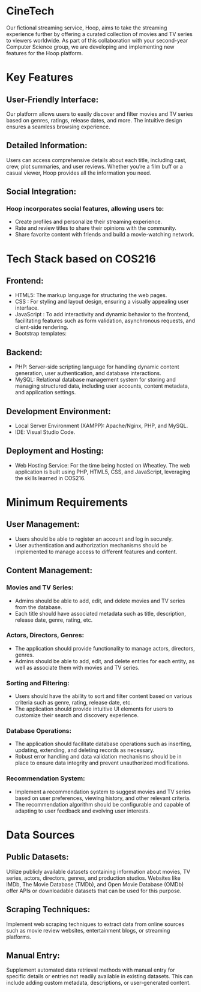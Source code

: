 # CineTech
Our fictional streaming service, Hoop, aims to take the streaming experience further by offering a curated collection of movies and TV series to viewers worldwide. As part of this collaboration with your second-year Computer Science group, we are developing and implementing new features for the Hoop platform.

# Key Features
## User-Friendly Interface:  
Our platform allows users to easily discover and filter movies and TV series based on genres, ratings, release dates, and more. The intuitive design ensures a seamless browsing experience.
## Detailed Information:  
Users can access comprehensive details about each title, including cast, crew, plot summaries, and user reviews. Whether you’re a film buff or a casual viewer, Hoop provides all the information you need.
## Social Integration:  
### Hoop incorporates social features, allowing users to:
* Create profiles and personalize their streaming experience.
* Rate and review titles to share their opinions with the community.
* Share favorite content with friends and build a movie-watching network.

# Tech Stack based on COS216
## Frontend:
* HTML5: The markup language for structuring the web pages.
* CSS : For styling and layout design, ensuring a visually appealing user interface.
* JavaScript : To add interactivity and dynamic behavior to the frontend, facilitating features such as form validation, asynchronous requests, and client-side rendering.
* Bootstrap templates: 
## Backend:
* PHP: Server-side scripting language for handling dynamic content generation, user authentication, and database interactions.
* MySQL: Relational database management system for storing and managing structured data, including user accounts, content metadata, and application settings.
## Development Environment:
* Local Server Environment (XAMPP): Apache/Nginx, PHP, and MySQL.
* IDE: Visual Studio Code.
## Deployment and Hosting:
* Web Hosting Service: For the time being hosted on Wheatley.
The web application is built using PHP, HTML5, CSS, and JavaScript, leveraging the skills learned in COS216.

# Minimum Requirements
## User Management:
* Users should be able to register an account and log in securely.
* User authentication and authorization mechanisms should be implemented to manage access to different features and content.
## Content Management:
### Movies and TV Series:
* Admins  should be able to add, edit, and delete movies and TV series from the database.
* Each title should have associated metadata such as title, description, release date, genre, rating, etc.
### Actors, Directors, Genres:
* The application should provide functionality to manage actors, directors, genres.
* Admins should be able to add, edit, and delete entries for each entity, as well as associate them with movies and TV series.
### Sorting and Filtering:
* Users should have the ability to sort and filter content based on various criteria such as genre, rating, release date, etc.
* The application should provide intuitive UI elements for users to customize their search and discovery experience.
### Database Operations:
* The application should facilitate database operations such as inserting, updating, extending, and deleting records as necessary.
* Robust error handling and data validation mechanisms should be in place to ensure data integrity and prevent unauthorized modifications.
### Recommendation System:
* Implement a recommendation system to suggest movies and TV series based on user preferences, viewing history, and other relevant criteria.
* The recommendation algorithm should be configurable and capable of adapting to user feedback and evolving user interests.

# Data Sources
## Public Datasets: 
Utilize publicly available datasets containing information about movies, TV series, actors, directors, genres, and production studios. Websites like IMDb, The Movie Database (TMDb), and Open Movie Database (OMDb) offer APIs or downloadable datasets that can be used for this purpose.
## Scraping Techniques: 
Implement web scraping techniques to extract data from online sources such as movie review websites, entertainment blogs, or streaming platforms.
## Manual Entry: 
Supplement automated data retrieval methods with manual entry for specific details or entries not readily available in existing datasets. This can include adding custom metadata, descriptions, or user-generated content.


